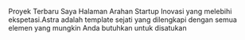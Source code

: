 Proyek Terbaru Saya
Halaman Arahan Startup
Inovasi yang melebihi ekspetasi.Astra adalah template sejati yang dilengkapi
dengan semua elemen yang mungkin Anda butuhkan untuk disatukan
                    